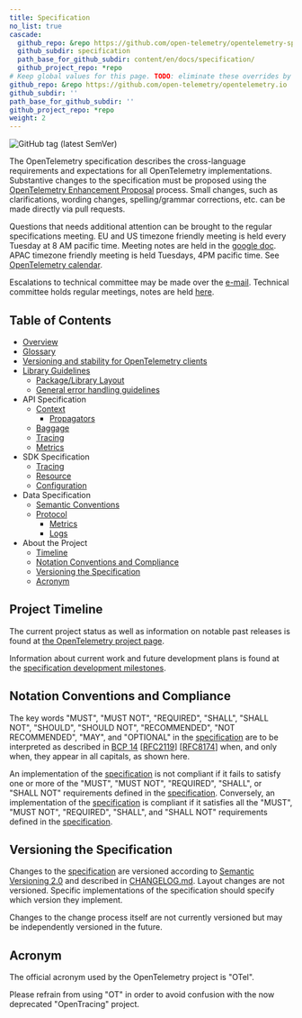 ```yaml
---
title: Specification
no_list: true
cascade:
  github_repo: &repo https://github.com/open-telemetry/opentelemetry-specification
  github_subdir: specification
  path_base_for_github_subdir: content/en/docs/specification/
  github_project_repo: *repo
# Keep global values for this page. TODO: eliminate these overrides by moving the page into the spec repo.
github_repo: &repo https://github.com/open-telemetry/opentelemetry.io
github_subdir: ''
path_base_for_github_subdir: ''
github_project_repo: *repo
weight: 2
---
```


![GitHub tag (latest SemVer)](https://img.shields.io/github/tag/open-telemetry/specification.svg)

The OpenTelemetry specification describes the cross-language requirements and expectations for all OpenTelemetry implementations. Substantive changes to the specification must be proposed using the [OpenTelemetry Enhancement Proposal](https://github.com/open-telemetry/oteps) process. Small changes, such as clarifications, wording changes, spelling/grammar corrections, etc. can be made directly via pull requests.

Questions that needs additional attention can be brought to the regular
specifications meeting. EU and US timezone friendly meeting is held every
Tuesday at 8 AM pacific time. Meeting notes are held in the [google
doc](https://docs.google.com/document/d/1-bCYkN-DWJq4jw1ybaDZYYmx-WAe6HnwfWbkm8d57v8/edit?usp=sharing).
APAC timezone friendly meeting is held Tuesdays, 4PM pacific time. See
[OpenTelemetry calendar](https://github.com/open-telemetry/community#calendar).

Escalations to technical committee may be made over the
[e-mail](https://github.com/open-telemetry/community#tc-technical-committee).
Technical committee holds regular meetings, notes are held
[here](https://docs.google.com/document/d/17v2RMZlJZkgoPYHZhIFTVdDqQMIAH8kzo8Sl2kP3cbY/edit?usp=sharing).

## Table of Contents

- [Overview](overview)
- [Glossary](glossary)
- [Versioning and stability for OpenTelemetry clients](versioning-and-stability)
- [Library Guidelines](library-guidelines)
  - [Package/Library Layout](library-layout)
  - [General error handling guidelines](error-handling)
- API Specification
  - [Context](context/context)
    - [Propagators](context/api-propagators)
  - [Baggage](baggage/api)
  - [Tracing](trace/api)
  - [Metrics](metrics/api)
- SDK Specification
  - [Tracing](trace/sdk)
  - [Resource](resource/sdk)
  - [Configuration](sdk-configuration)
- Data Specification
  - [Semantic Conventions](overview#semantic-conventions)
  - [Protocol](protocol)
    - [Metrics](metrics/datamodel)
    - [Logs](logs/data-model)
- About the Project
  - [Timeline](#project-timeline)
  - [Notation Conventions and Compliance](#notation-conventions-and-compliance)
  - [Versioning the Specification](#versioning-the-specification)
  - [Acronym](#acronym)

## Project Timeline

The current project status as well as information on notable past releases is found at
[the OpenTelemetry project page](/status/).

Information about current work and future development plans is found at the
[specification development milestones](https://github.com/open-telemetry/opentelemetry-specification/milestones).

## Notation Conventions and Compliance

The key words "MUST", "MUST NOT", "REQUIRED", "SHALL", "SHALL NOT", "SHOULD", "SHOULD NOT", "RECOMMENDED", "NOT RECOMMENDED", "MAY", and "OPTIONAL" in the [specification](overview) are to be interpreted as described in [BCP 14](https://tools.ietf.org/html/bcp14) [[RFC2119](https://tools.ietf.org/html/rfc2119)] [[RFC8174](https://tools.ietf.org/html/rfc8174)] when, and only when, they appear in all capitals, as shown here.

An implementation of the [specification](overview) is not compliant if it fails to satisfy one or more of the "MUST", "MUST NOT", "REQUIRED", "SHALL", or "SHALL NOT" requirements defined in the [specification](overview).
Conversely, an implementation of the [specification](overview) is compliant if it satisfies all the "MUST", "MUST NOT", "REQUIRED", "SHALL", and "SHALL NOT" requirements defined in the [specification](overview).

## Versioning the Specification

Changes to the [specification](overview) are versioned according to [Semantic Versioning 2.0](https://semver.org/spec/v2.0.0.html) and described in [CHANGELOG.md][]. Layout changes are not versioned. Specific implementations of the specification should specify which version they implement.

Changes to the change process itself are not currently versioned but may be independently versioned in the future.

## Acronym

The official acronym used by the OpenTelemetry project is "OTel".

Please refrain from using "OT" in order to avoid confusion with the now deprecated "OpenTracing" project.

[CHANGELOG.md]: https://github.com/open-telemetry/opentelemetry-specification/blob/main/CHANGELOG.md

